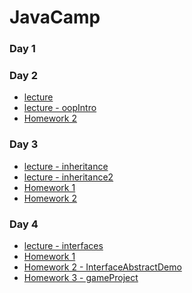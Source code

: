 # JavaCamp

### Day 1
### Day 2
- <a href="https://github.com/zeynepsl/JavaCamp/tree/master/day2">lecture</a>
- <a href="https://github.com/zeynepsl/JavaCamp/tree/master/oopIntro">lecture - oopIntro</a>
- <a href="https://github.com/zeynepsl/JavaCamp/tree/master/day2Homework2">Homework 2</a>
### Day 3
- <a href="https://github.com/zeynepsl/JavaCamp/tree/master/inheritance">lecture - inheritance</a>
- <a href="https://github.com/zeynepsl/JavaCamp/tree/master/inheritance2">lecture - inheritance2</a>
- <a href="https://github.com/zeynepsl/JavaCamp/tree/master/day3Homework1">Homework 1</a>
- <a href="https://github.com/zeynepsl/JavaCamp/tree/master/day3Homework2">Homework 2</a>
### Day 4
- <a href="https://github.com/zeynepsl/JavaCamp/tree/master/interfaces">lecture - interfaces</a>
- <a href="https://github.com/zeynepsl/JavaCamp/tree/master/day4Homework1">Homework 1</a>
- <a href="https://github.com/zeynepsl/JavaCamp/tree/master/InterfaceAbstractDemo">Homework 2 - InterfaceAbstractDemo</a>
- <a href="https://github.com/zeynepsl/JavaCamp/tree/master/gameProject">Homework 3 - gameProject</a>
